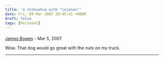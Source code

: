 ```yaml
---
title: 'a chihuahua with "cojones"'
date: Fri, 09 Mar 2007 20:45:41 +0000
draft: false
tags: [Personal]
---
```



#### 
[James Bowes](http://jbowes.dangerouslyinc.com "jbowes@redhat.com") - <time datetime="2007-03-09 17:21:41">Mar 5, 2007</time>

Wow. That dog would go great with the nuts on my truck.
<hr />
